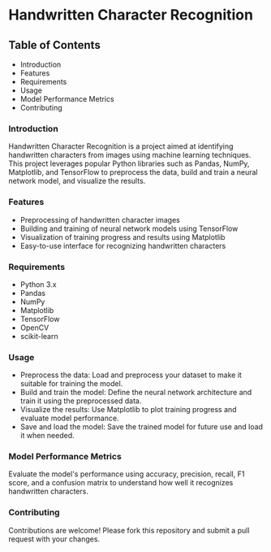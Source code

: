 # Handwritten Character Recognition
## Table of Contents
* Introduction
* Features
* Requirements
* Usage
* Model Performance Metrics
* Contributing

### Introduction
Handwritten Character Recognition is a project aimed at identifying handwritten characters from images using machine learning techniques. This project leverages popular Python libraries such as Pandas, NumPy, Matplotlib, and TensorFlow to preprocess the data, build and train a neural network model, and visualize the results.

### Features
* Preprocessing of handwritten character images
* Building and training of neural network models using TensorFlow
* Visualization of training progress and results using Matplotlib
* Easy-to-use interface for recognizing handwritten characters

### Requirements
* Python 3.x
* Pandas
* NumPy
* Matplotlib
* TensorFlow
* OpenCV
* scikit-learn

### Usage
* Preprocess the data: Load and preprocess your dataset to make it suitable for training the model.
* Build and train the model: Define the neural network architecture and train it using the preprocessed data.
* Visualize the results: Use Matplotlib to plot training progress and evaluate model performance.
* Save and load the model: Save the trained model for future use and load it when needed.

### Model Performance Metrics
Evaluate the model's performance using accuracy, precision, recall, F1 score, and a confusion matrix to understand how well it recognizes handwritten characters.

### Contributing
Contributions are welcome! Please fork this repository and submit a pull request with your changes.
